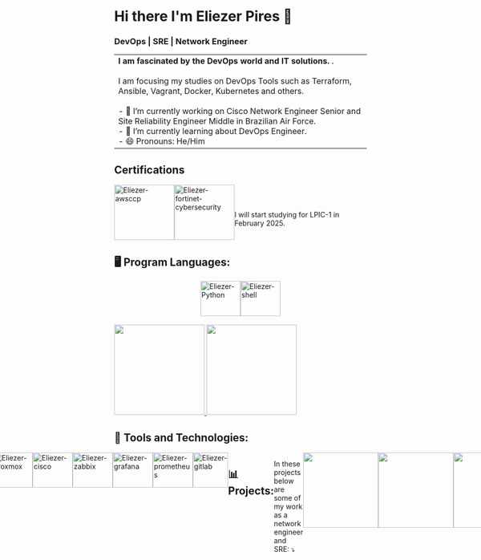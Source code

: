 # Hi there I'm Eliezer Pires 👋
### DevOps | SRE | Network Engineer

<table>
  <tr>
    <td>
      <strong>I am fascinated by the DevOps world and IT solutions. </strong>. <br><br>
      I am focusing my studies on DevOps Tools such as Terraform, Ansible, Vagrant, Docker, Kubernetes and others.<br><br>
      - 🔭 I’m currently working on Cisco Network Engineer Senior and Site Reliability Engineer Middle in Brazilian Air Force.<br>
      - 🌱 I’m currently learning about DevOps Engineer.<br>
      - 😄 Pronouns: He/Him<br>
    </td>
</table>

<!-- 👯 I’m looking to collaborate on ...
- 🤔 I’m looking for help with ...
- 💬 Ask me about ...


- ⚡ Fun fact: ...
-->
## Certifications
<div style="display: flex; justify-content: center;"><br>
    <a href="https://www.credly.com/badges/534be0f2-58cb-46de-942b-ecc64dd5a888">
    <img alt="Eliezer-awsccp" height="110" width="120" src="https://images.credly.com/size/340x340/images/00634f82-b07f-4bbd-a6bb-53de397fc3a6/image.png" /></a>
    <img alt="Eliezer-fortinet-cybersecurity" height="110" width="120" src="https://images.credly.com/images/22a0ece5-ff05-4594-8320-25e55e9ae203/image.png" /><br><br><br>
    I will start studying for LPIC-1 in February 2025.
</div>


##  🖥️ Program Languages:

<div style="display: flex; justify-content: center;"><br>
    <a href="https://python.org/">
    <img alt="Eliezer-Python" height="70" width="80" src="https://cdn.jsdelivr.net/gh/devicons/devicon@latest/icons/python/python-original-wordmark.svg" /></a>
    <img alt="Eliezer-shell" height="70" width="80" src="https://www.svgrepo.com/show/353478/bash-icon.svg" />
</div><br>

<div>
    <a href="https:/github.com/eliezer-pires">
    <img height="180em" src="https://github-readme-stats.vercel.app/api?username=eliezer-pires&show_icons=true&theme=dark&include_all_commits=true&count_private=true"/>
    <img height="180em" src="https://github-readme-stats.vercel.app/api/top-langs/?username=eliezer-pires&layout=compact&langs_count=16&theme=dark"/></a>
</div>

## 💼 Tools and Technologies: 

<div style="display: flex; justify-content: center;"><br>
    <img alt="Eliezer-linux" height="70" width="80" src="https://cdn.jsdelivr.net/gh/devicons/devicon@latest/icons/linux/linux-original.svg" />
    <img alt="Eliezer-vagrant" height="70" width="80" src="https://cdn.jsdelivr.net/gh/devicons/devicon@latest/icons/vagrant/vagrant-original.svg" />
    <img alt="Eliezer-terraform" height="70" width="80" src="https://cdn.jsdelivr.net/gh/devicons/devicon@latest/icons/terraform/terraform-original.svg" />
    <img alt="Eliezer-ansible" height="70" width="80" src="https://cdn.jsdelivr.net/gh/devicons/devicon@latest/icons/ansible/ansible-original.svg" />
    <img alt="Eliezer-aws" height="70" width="80" src="https://cdn.jsdelivr.net/gh/devicons/devicon@latest/icons/amazonwebservices/amazonwebservices-plain-wordmark.svg" />
    <img alt="Eliezer-proxmox" height="70" width="80" src="https://camo.githubusercontent.com/fdffb57ca7bf0ba2900bab738df7bf002dee35f15e55f2029a97de1d2bdc1e07/68747470733a2f2f7777772e70726f786d6f782e636f6d2f696d616765732f70726f786d6f782f50726f786d6f782d6c6f676f2d737461636b65642d38343070782e706e67" />
    <img alt="Eliezer-cisco" height="70" width="80" src="https://www.svgrepo.com/show/331335/cisco.svg" />
    <img alt="Eliezer-zabbix" height="70" width="80" src="https://cdn.worldvectorlogo.com/logos/zabbix-1.svg" />
    <img alt="Eliezer-grafana" height="70" width="80" src="https://cdn.jsdelivr.net/gh/devicons/devicon@latest/icons/grafana/grafana-original-wordmark.svg" />
    <img alt="Eliezer-prometheus" height="70" width="80" src="https://cdn.jsdelivr.net/gh/devicons/devicon@latest/icons/prometheus/prometheus-plain-wordmark.svg" />
    <img alt="Eliezer-gitlab" height="70" whidth="80"  src="https://about.gitlab.com/images/press/logo/png/old-logo-no-bkgrd.png" />

## 📊 Projects:
In these projects below are some of my work as a network engineer and SRE: ⤵️

<div style="display: flex; justify-content: center;">
    <a href="https://github.com/eliezer-pires/infra-network-voip-aircraft">
    <img height="150em" src="https://github-readme-stats.vercel.app/api/pin/?username=eliezer-pires&repo=infra-network-voip-aircraft&theme=dark"/>
    <a href="https://github.com/eliezer-pires/InfrastructureTImigration-and-Improve">
    <img height="150em" src="https://github-readme-stats.vercel.app/api/pin/?username=eliezer-pires&repo=InfrastructureTImigration-and-Improve&theme=dark"/>
    <a href="https://github.com/eliezer-pires/OnPremissesAutomation">
    <img height="150em" src="https://github-readme-stats.vercel.app/api/pin/?username=eliezer-pires&repo=OnPremissesAutomation&theme=dark"/>
</div>

The projects bellow are to help me with my study to DevOps: ⤵️

<div style="display: flex; justify-content: center;">
    <a href="https://github.com/eliezer-pires/devops-learning">
    <img height="160em" src="https://github-readme-stats.vercel.app/api/pin/?username=eliezer-pires&repo=devops-learning&theme=dark"/>
    
</div>

The projects below are to help me with studying and reviewing for the LPIC-1 101 exam: ⤵️

## Connect with me:
<div>
    <a href = "mailto:eliezerpiresti@gmail.com"><img src="https://img.shields.io/badge/-Gmail-%23333?style=for-the-badge&logo=gmail&logoColor=white" target="_blank"></a>
    <a href="https://www.linkedin.com/in/eliezer-pires-sre-devops-aws" target="_blank"><img src="https://img.shields.io/badge/-LinkedIn-%230077B5?style=for-the-badge&logo=linkedin&logoColor=white" target="_blank"></a> 
</div>
